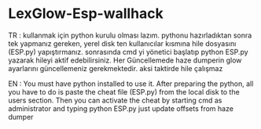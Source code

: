 # LexGlow-Esp-wallhack
TR : kullanmak için python kurulu olması lazım. pythonu hazırladıktan sonra tek yapmanız gereken, yerel disk ten kullanıcılar kısmına hile dosyasını (ESP.py) yapıştırmanız. sonrasında cmd yi yönetici başlatıp python ESP.py yazarak hileyi aktif edebilirsiniz.
Her Güncellemede haze dumperin glow ayarlarını güncellemeniz gerekmektedir. aksi taktirde hile çalışmaz

EN : You must have python installed to use it. After preparing the python, all you have to do is paste the cheat file (ESP.py) from the local disk to the users section. Then you can activate the cheat by starting cmd as administrator and typing python ESP.py
just update offsets from haze dumper
